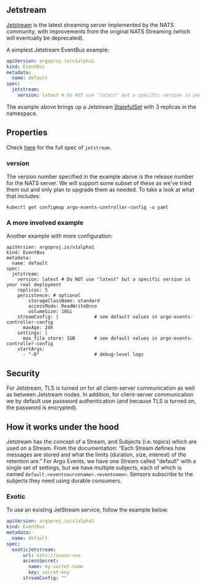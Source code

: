 ## Jetstream

[Jetstream](https://docs.nats.io/nats-concepts/jetstream) is the latest streaming server implemented by the NATS community, with improvements from the original NATS Streaming (which will eventually be deprecated).

A simplest Jetstream EventBus example:

```yaml
apiVersion: argoproj.io/v1alpha1
kind: EventBus
metadata:
  name: default
spec:
  jetstream:
    version: latest # Do NOT use "latest" but a specific version in your real deployment
```

The example above brings up a Jetstream
[StatefulSet](https://kubernetes.io/docs/concepts/workloads/controllers/statefulset/)
with 3 replicas in the namespace.

## Properties

Check
[here](https://github.com/argoproj/argo-events/blob/master/api/event-bus.md#argoproj.io/v1alpha1.JetstreamBus)
for the full spec of `jetstream`.

### version

The version number specified in the example above is the release number for the NATS server. We will support some subset of these as we've tried them out and only plan to upgrade them as needed. To take a look at what that includes:

```
kubectl get configmap argo-events-controller-config -o yaml
```

### A more involved example

Another example with more configuration:

```
apiVersion: argoproj.io/v1alpha1
kind: EventBus
metadata:
  name: default
spec:
  jetstream:
    version: latest # Do NOT use "latest" but a specific version in your real deployment
    replicas: 5
    persistence: # optional
        storageClassName: standard
        accessMode: ReadWriteOnce
        volumeSize: 10Gi
    streamConfig: |             # see default values in argo-events-controller-config
      maxAge: 24h
    settings: |
      max_file_store: 1GB       # see default values in argo-events-controller-config
    startArgs:
      - "-D"                    # debug-level logs
```

## Security

For Jetstream, TLS is turned on for all client-server communication as well as between Jetstream nodes. In addition, for client-server communication we by default use password authentication (and because TLS is turned on, the password is encrypted).

## How it works under the hood

Jetstream has the concept of a Stream, and Subjects (i.e. topics) which are used on a Stream. From the documentation: “Each Stream defines how messages are stored and what the limits (duration, size, interest) of the retention are.” For Argo Events, we have one Stream called "default" with a single set of settings, but we have multiple subjects, each of which is named `default.<eventsourcename>.<eventname>`. Sensors subscribe to the subjects they need using durable consumers.

### Exotic

To use an existing JetStream service, follow the example below.

```yaml
apiVersion: argoproj.io/v1alpha1
kind: EventBus
metadata:
  name: default
spec:
  exoticJetstream:
      url: nats://xxxxx:xxx
      accessSecret:
        name: my-secret-name
        key: secret-key
      streamConfig: ""
```
